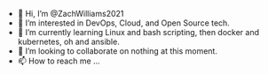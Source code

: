 - 👋 Hi, I’m @ZachWilliams2021
- 👀 I’m interested in DevOps, Cloud, and Open Source tech.
- 🌱 I’m currently learning Linux and bash scripting, then docker and kubernetes, oh and ansible.
- 💞️ I’m looking to collaborate on nothing at this moment.
- 📫 How to reach me ...

<!---
ZachWilliams2021/ZachWilliams2021 is a ✨ special ✨ repository because its `README.md` (this file) appears on your GitHub profile.
You can click the Preview link to take a look at your changes.
--->
